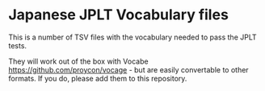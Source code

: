 # Japanese JPLT Vocabulary files

This is a number of TSV files with the vocabulary needed to pass the JPLT tests. 

They will work out of the box with Vocabe https://github.com/proycon/vocage - but are easily convertable to other formats. If you do, please add them to this repository. 


